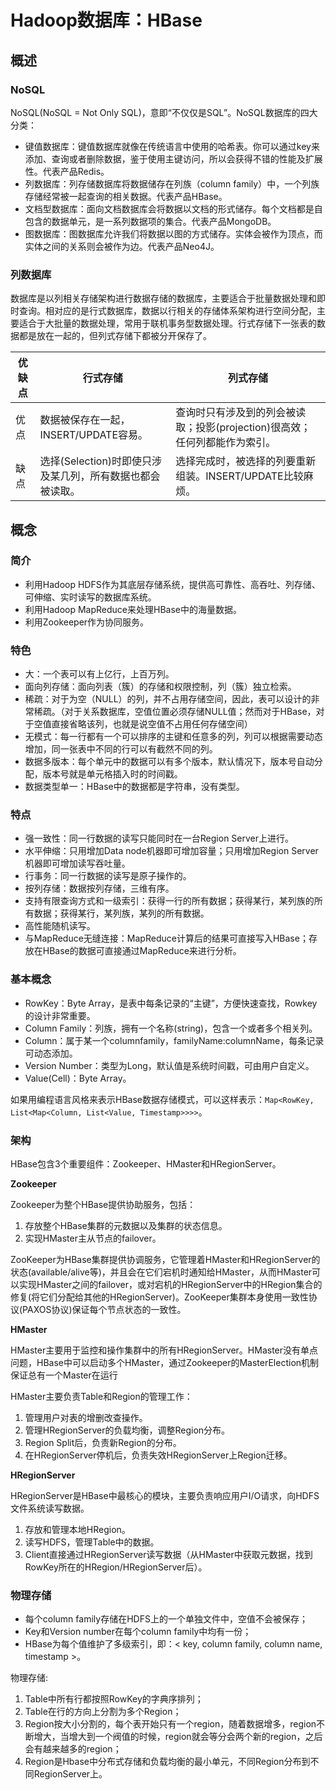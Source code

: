 # Hadoop数据库：HBase

## 概述

### NoSQL

NoSQL(NoSQL = Not Only SQL)，意即“不仅仅是SQL”。NoSQL数据库的四大分类：

- 键值数据库：键值数据库就像在传统语言中使用的哈希表。你可以通过key来添加、查询或者删除数据，鉴于使用主键访问，所以会获得不错的性能及扩展性。代表产品Redis。 
- 列数据库：列存储数据库将数据储存在列族（column family）中，一个列族存储经常被一起查询的相关数据。代表产品HBase。 
- 文档型数据库：面向文档数据库会将数据以文档的形式储存。每个文档都是自包含的数据单元，是一系列数据项的集合。代表产品MongoDB。 
- 图数据库：图数据库允许我们将数据以图的方式储存。实体会被作为顶点，而实体之间的关系则会被作为边。代表产品Neo4J。

### 列数据库

数据库是以列相关存储架构进行数据存储的数据库，主要适合于批量数据处理和即时查询。相对应的是行式数据库，数据以行相关的存储体系架构进行空间分配，主要适合于大批量的数据处理，常用于联机事务型数据处理。行式存储下一张表的数据都是放在一起的，但列式存储下都被分开保存了。

| 优缺点 | 行式存储 | 列式存储 |
| --- | --- | --- |
| 优点 | 数据被保存在一起，INSERT/UPDATE容易。 | 查询时只有涉及到的列会被读取；投影(projection)很高效；任何列都能作为索引。 |
| 缺点 | 选择(Selection)时即使只涉及某几列，所有数据也都会被读取。 | 选择完成时，被选择的列要重新组装。INSERT/UPDATE比较麻烦。 |

## 概念

### 简介

- 利用Hadoop HDFS作为其底层存储系统，提供高可靠性、高吞吐、列存储、可伸缩、实时读写的数据库系统。
- 利用Hadoop MapReduce来处理HBase中的海量数据。
- 利用Zookeeper作为协同服务。

### 特色

- 大：一个表可以有上亿行，上百万列。
- 面向列存储：面向列表（簇）的存储和权限控制，列（簇）独立检索。
- 稀疏：对于为空（NULL）的列，并不占用存储空间，因此，表可以设计的非常稀疏。（对于关系数据库，空值位置必须存储NULL值；然而对于HBase，对于空值直接省略该列，也就是说空值不占用任何存储空间）
- 无模式：每一行都有一个可以排序的主键和任意多的列，列可以根据需要动态增加，同一张表中不同的行可以有截然不同的列。
- 数据多版本：每个单元中的数据可以有多个版本，默认情况下，版本号自动分配，版本号就是单元格插入时的时间戳。
- 数据类型单一：HBase中的数据都是字符串，没有类型。

### 特点

- 强一致性：同一行数据的读写只能同时在一台Region Server上进行。
- 水平伸缩：只用增加Data node机器即可增加容量；只用增加Region Server机器即可增加读写吞吐量。
- 行事务：同一行数据的读写是原子操作的。
- 按列存储：数据按列存储，三维有序。
- 支持有限查询方式和一级索引：获得一行的所有数据；获得某行，某列族的所有数据；获得某行，某列族，某列的所有数据。
- 高性能随机读写。
- 与MapReduce无缝连接：MapReduce计算后的结果可直接写入HBase；存放在HBase的数据可直接通过MapReduce来进行分析。

### 基本概念

- RowKey：Byte Array，是表中每条记录的“主键”，方便快速查找，Rowkey的设计非常重要。
- Column Family：列族，拥有一个名称(string)，包含一个或者多个相关列。
- Column：属于某一个columnfamily，familyName:columnName，每条记录可动态添加。
- Version Number：类型为Long，默认值是系统时间戳，可由用户自定义。
- Value(Cell)：Byte Array。

如果用编程语言风格来表示HBase数据存储模式，可以这样表示：`Map<RowKey, List<Map<Column, List<Value, Timestamp>>>>`。

### 架构

HBase包含3个重要组件：Zookeeper、HMaster和HRegionServer。

**Zookeeper**

Zookeeper为整个HBase提供协助服务，包括：

1. 存放整个HBase集群的元数据以及集群的状态信息。
2. 实现HMaster主从节点的failover。

ZooKeeper为HBase集群提供协调服务，它管理着HMaster和HRegionServer的状态(available/alive等)，并且会在它们宕机时通知给HMaster，从而HMaster可以实现HMaster之间的failover，或对宕机的HRegionServer中的HRegion集合的修复(将它们分配给其他的HRegionServer)。ZooKeeper集群本身使用一致性协议(PAXOS协议)保证每个节点状态的一致性。

**HMaster**

HMaster主要用于监控和操作集群中的所有HRegionServer。HMaster没有单点问题，HBase中可以启动多个HMaster，通过Zookeeper的MasterElection机制保证总有一个Master在运行 

HMaster主要负责Table和Region的管理工作：

1. 管理用户对表的增删改查操作。
2. 管理HRegionServer的负载均衡，调整Region分布。
3. Region Split后，负责新Region的分布。
4. 在HRegionServer停机后，负责失效HRegionServer上Region迁移。

**HRegionServer**

HRegionServer是HBase中最核心的模块，主要负责响应用户I/O请求，向HDFS文件系统读写数据。

1. 存放和管理本地HRegion。
2. 读写HDFS，管理Table中的数据。
3. Client直接通过HRegionServer读写数据（从HMaster中获取元数据，找到RowKey所在的HRegion/HRegionServer后）。

### 物理存储

- 每个column family存储在HDFS上的一个单独文件中，空值不会被保存；
- Key和Version number在每个column family中均有一份； 
- HBase为每个值维护了多级索引，即：< key, column family, column name, timestamp >。 

物理存储: 

1. Table中所有行都按照RowKey的字典序排列； 
2. Table在行的方向上分割为多个Region； 
3. Region按大小分割的，每个表开始只有一个region，随着数据增多，region不断增大，当增大到一个阀值的时候，region就会等分会两个新的region，之后会有越来越多的region； 
4. Region是Hbase中分布式存储和负载均衡的最小单元，不同Region分布到不同RegionServer上。
